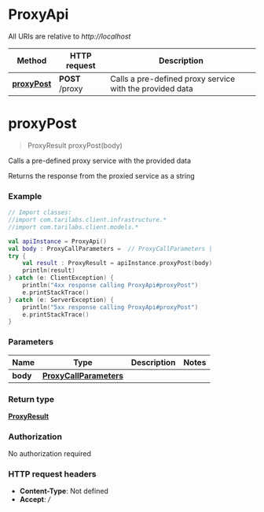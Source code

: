 # ProxyApi

All URIs are relative to *http://localhost*

Method | HTTP request | Description
------------- | ------------- | -------------
[**proxyPost**](ProxyApi.md#proxyPost) | **POST** /proxy |  Calls a pre-defined proxy service with the provided data


<a name="proxyPost"></a>
# **proxyPost**
> ProxyResult proxyPost(body)

 Calls a pre-defined proxy service with the provided data

Returns the response from the proxied service as a string

### Example
```kotlin
// Import classes:
//import com.tarilabs.client.infrastructure.*
//import com.tarilabs.client.models.*

val apiInstance = ProxyApi()
val body : ProxyCallParameters =  // ProxyCallParameters | 
try {
    val result : ProxyResult = apiInstance.proxyPost(body)
    println(result)
} catch (e: ClientException) {
    println("4xx response calling ProxyApi#proxyPost")
    e.printStackTrace()
} catch (e: ServerException) {
    println("5xx response calling ProxyApi#proxyPost")
    e.printStackTrace()
}
```

### Parameters

Name | Type | Description  | Notes
------------- | ------------- | ------------- | -------------
 **body** | [**ProxyCallParameters**](ProxyCallParameters.md)|  |

### Return type

[**ProxyResult**](ProxyResult.md)

### Authorization

No authorization required

### HTTP request headers

 - **Content-Type**: Not defined
 - **Accept**: */*

